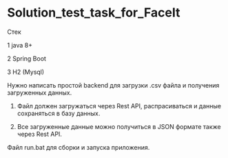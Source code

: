 # Solution_test_task_for_FaceIt
Стек

1 java 8+

2 Spring Boot

3 H2 (Mysql)

Нужно написать простой backend для загрузки .csv файла и получения загруженных данных.

1) Файл должен загружаться через Rest API, распрасиваться и данные сохраняться в базу данных.

2) Все загруженные данные можно получиться в JSON формате также через Rest API.

Файл run.bat для сборки и запуска приложения.
